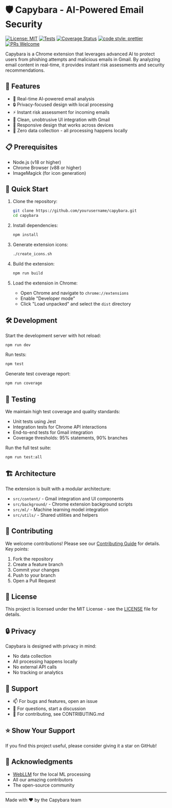 # 🛡️ Capybara - AI-Powered Email Security

[![License: MIT](https://img.shields.io/badge/License-MIT-yellow.svg)](https://opensource.org/licenses/MIT)
[![Tests](https://github.com/yourusername/capybara/actions/workflows/tests.yml/badge.svg)](https://github.com/yourusername/capybara/actions)
[![Coverage Status](https://coveralls.io/repos/github/yourusername/capybara/badge.svg?branch=main)](https://coveralls.io/github/yourusername/capybara?branch=main)
[![code style: prettier](https://img.shields.io/badge/code_style-prettier-ff69b4.svg)](https://github.com/prettier/prettier)
[![PRs Welcome](https://img.shields.io/badge/PRs-welcome-brightgreen.svg)](http://makeapullrequest.com)

Capybara is a Chrome extension that leverages advanced AI to protect users from phishing attempts and malicious emails in Gmail. By analyzing email content in real-time, it provides instant risk assessments and security recommendations.

## 🌟 Features

- 🤖 Real-time AI-powered email analysis
- 🔒 Privacy-focused design with local processing
- ⚡ Instant risk assessment for incoming emails
- 🎨 Clean, unobtrusive UI integration with Gmail
- 📱 Responsive design that works across devices
- 🔐 Zero data collection - all processing happens locally

## 📋 Prerequisites

- Node.js (v18 or higher)
- Chrome Browser (v88 or higher)
- ImageMagick (for icon generation)

## 🚀 Quick Start

1. Clone the repository:
   ```bash
   git clone https://github.com/yourusername/capybara.git
   cd capybara
   ```

2. Install dependencies:
   ```bash
   npm install
   ```

3. Generate extension icons:
   ```bash
   ./create_icons.sh
   ```

4. Build the extension:
   ```bash
   npm run build
   ```

5. Load the extension in Chrome:
   - Open Chrome and navigate to `chrome://extensions`
   - Enable "Developer mode"
   - Click "Load unpacked" and select the `dist` directory

## 🛠️ Development

Start the development server with hot reload:
```bash
npm run dev
```

Run tests:
```bash
npm test
```

Generate test coverage report:
```bash
npm run coverage
```

## 🧪 Testing

We maintain high test coverage and quality standards:

- Unit tests using Jest
- Integration tests for Chrome API interactions
- End-to-end tests for Gmail integration
- Coverage thresholds: 95% statements, 90% branches

Run the full test suite:
```bash
npm run test:all
```

## 🏗️ Architecture

The extension is built with a modular architecture:

- `src/content/` - Gmail integration and UI components
- `src/background/` - Chrome extension background scripts
- `src/ml/` - Machine learning model integration
- `src/utils/` - Shared utilities and helpers

## 🤝 Contributing

We welcome contributions! Please see our [Contributing Guide](CONTRIBUTING.md) for details. Key points:

1. Fork the repository
2. Create a feature branch
3. Commit your changes
4. Push to your branch
5. Open a Pull Request

## 📜 License

This project is licensed under the MIT License - see the [LICENSE](LICENSE) file for details.

## 🔒 Privacy

Capybara is designed with privacy in mind:
- No data collection
- All processing happens locally
- No external API calls
- No tracking or analytics

## 🙋 Support

- 📫 For bugs and features, open an issue
- 💬 For questions, start a discussion
- 🤝 For contributing, see CONTRIBUTING.md

## ⭐ Show Your Support

If you find this project useful, please consider giving it a star on GitHub!

## 🙏 Acknowledgments

- [WebLLM](https://github.com/mlc-ai/web-llm) for the local ML processing
- All our amazing contributors
- The open-source community

---

Made with ❤️ by the Capybara team 